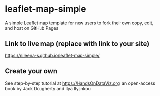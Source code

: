 # leaflet-map-simple
A simple Leaflet map template for new users to fork their own copy, edit, and host on GitHub Pages

## Link to live map (replace with link to your site)
https://nileena-s.github.io/leaflet-map-simple/

## Create your own
See step-by-step tutorial at https://HandsOnDataViz.org, an open-access book by Jack Dougherty and Ilya Ilyankou
